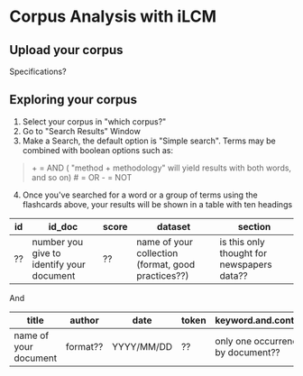 # Corpus Analysis with iLCM

## Upload your corpus
Specifications?

## Exploring your corpus

1. Select your corpus in "which corpus?"
2. Go to "Search Results" Window
3. Make a Search, the default option is "Simple search". Terms may be combined with boolean options such as: 
>\+ = AND ( "method + methodology" will yield results with both words, and so on)
\# = OR
\- = NOT
4. Once you've searched for a word or a group of terms using the flashcards above, your results will be shown in a table with ten headings

id | id_doc | score | dataset | section | 
-- | --| -- | -- | -- | 
?? | number you give to identify your document | ?? | name of your collection (format, good practices??) | is this only thought for newspapers data??



And




title | author | date  | token| keyword.and.context
-- | --  | -- | -- | -- |
name of your document | format?? | YYYY/MM/DD | ?? | only one occurrence by document??


<!--stackedit_data:
eyJoaXN0b3J5IjpbMTI2NDQ5NzcxMCwxMTAxNjU5Mzk0LDc2MD
Y5MjY1OV19
-->